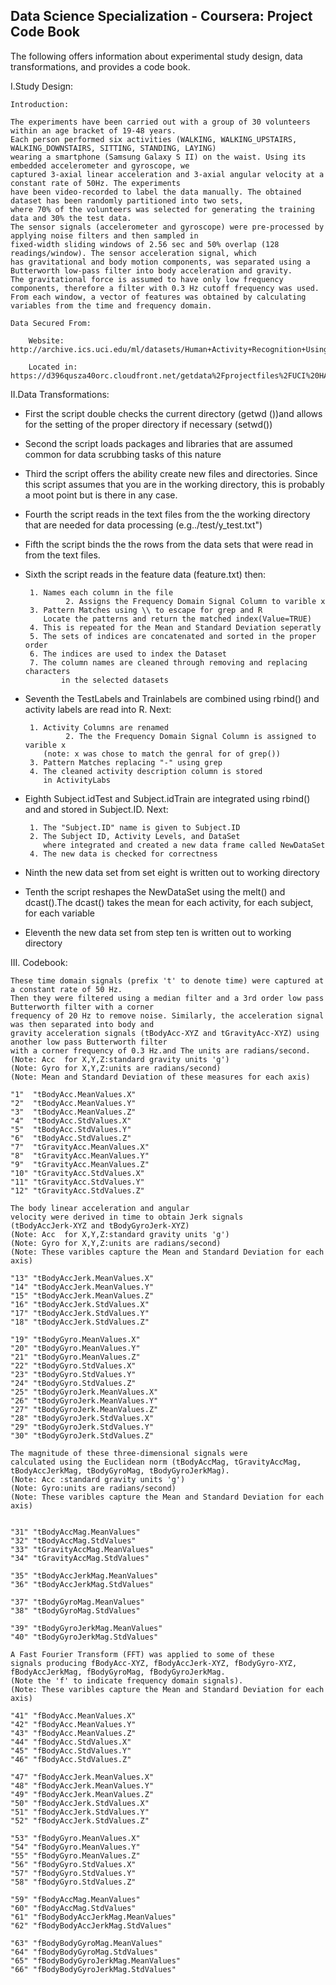 ## Data Science Specialization - Coursera: Project Code Book


The following offers information about experimental study design, data transformations, and provides a code book.

I.Study Design:
	
	Introduction:

	The experiments have been carried out with a group of 30 volunteers within an age bracket of 19-48 years. 
	Each person performed six activities (WALKING, WALKING_UPSTAIRS, WALKING_DOWNSTAIRS, SITTING, STANDING, LAYING) 
	wearing a smartphone (Samsung Galaxy S II) on the waist. Using its embedded accelerometer and gyroscope, we 
	captured 3-axial linear acceleration and 3-axial angular velocity at a constant rate of 50Hz. The experiments 
	have been video-recorded to label the data manually. The obtained dataset has been randomly partitioned into two sets, 
	where 70% of the volunteers was selected for generating the training data and 30% the test data. 
	The sensor signals (accelerometer and gyroscope) were pre-processed by applying noise filters and then sampled in 
	fixed-width sliding windows of 2.56 sec and 50% overlap (128 readings/window). The sensor acceleration signal, which 
	has gravitational and body motion components, was separated using a Butterworth low-pass filter into body acceleration and gravity. 
	The gravitational force is assumed to have only low frequency components, therefore a filter with 0.3 Hz cutoff frequency was used. 
	From each window, a vector of features was obtained by calculating variables from the time and frequency domain. 

	Data Secured From: 

 		Website:    http://archive.ics.uci.edu/ml/datasets/Human+Activity+Recognition+Using+Smartphones 

		Located in: https://d396qusza40orc.cloudfront.net/getdata%2Fprojectfiles%2FUCI%20HAR%20Dataset.zip 
	
	
II.Data Transformations:

-  First the script double checks the current directory (getwd ())and 
   allows for the setting of the proper directory if necessary (setwd())    
         
-  Second the script loads packages and libraries that are assumed
   common for data scrubbing tasks of this nature

-  Third the script offers the ability create new files and 
   directories. Since this script assumes that you are in the 
   working directory, this is probably a moot point but is there
   in any case.

-  Fourth the script reads in the text files from the the working
   directory that are needed for data processing (e.g../test/y_test.txt")
 
-  Fifth the script binds the the rows from the data sets that 
   were read in from the text files.

-  Sixth the script reads in the feature data (feature.txt) then:

		1. Names each column in the file
                2. Assigns the Frequency Domain Signal Column to varible x
		3. Pattern Matches using \\ to escape for grep and R
		   Locate the patterns and return the matched index(Value=TRUE)
		4. This is repeated for the Mean and Standard Deviation seperatly
		5. The sets of indices are concatenated and sorted in the proper order
		6. The indices are used to index the Dataset 
		7. The column names are cleaned through removing and replacing characters
	           in the selected datasets
 
-  Seventh the TestLabels and Trainlabels are combined
   using rbind() and activity labels are read into R. Next:

 	 	1. Activity Columns are renamed
                2. The the Frequency Domain Signal Column is assigned to varible x
		   (note: x was chose to match the genral for of grep())
		3. Pattern Matches replacing "-" using grep
		4. The cleaned activity description column is stored 
		   in ActivityLabs

-  Eighth Subject.idTest and Subject.idTrain are integrated 
   using rbind() and and stored in Subject.ID. Next:

 	 	1. The "Subject.ID" name is given to Subject.ID
		2. The Subject ID, Activity Levels, and DataSet
		   where integrated and created a new data frame called NewDataSet
		4. The new data is checked for correctness
		
-  Ninth the new data set from set eight is written out to working directory


-  Tenth the script reshapes the NewDataSet using the melt() and dcast().The dcast() takes
   the mean for each activity, for each subject, for each variable

-  Eleventh the new data set from step ten is written out to working directory

    
III. Codebook: 

	
	These time domain signals (prefix 't' to denote time) were captured at a constant rate of 50 Hz. 
	Then they were filtered using a median filter and a 3rd order low pass Butterworth filter with a corner 
	frequency of 20 Hz to remove noise. Similarly, the acceleration signal was then separated into body and 
	gravity acceleration signals (tBodyAcc-XYZ and tGravityAcc-XYZ) using another low pass Butterworth filter 
	with a corner frequency of 0.3 Hz.and The units are radians/second. 
	(Note: Acc  for X,Y,Z:standard gravity units 'g')
	(Note: Gyro for X,Y,Z:units are radians/second) 
	(Note: Mean and Standard Deviation of these measures for each axis)
	
	"1"  "tBodyAcc.MeanValues.X"
	"2"  "tBodyAcc.MeanValues.Y"
	"3"  "tBodyAcc.MeanValues.Z"
	"4"  "tBodyAcc.StdValues.X"
	"5"  "tBodyAcc.StdValues.Y"
	"6"  "tBodyAcc.StdValues.Z"
	"7"  "tGravityAcc.MeanValues.X"
	"8"  "tGravityAcc.MeanValues.Y"
	"9"  "tGravityAcc.MeanValues.Z"
	"10" "tGravityAcc.StdValues.X"
	"11" "tGravityAcc.StdValues.Y"
	"12" "tGravityAcc.StdValues.Z"

	The body linear acceleration and angular 
	velocity were derived in time to obtain Jerk signals 
	(tBodyAccJerk-XYZ and tBodyGyroJerk-XYZ)
	(Note: Acc  for X,Y,Z:standard gravity units 'g')
	(Note: Gyro for X,Y,Z:units are radians/second) 
	(Note: These varibles capture the Mean and Standard Deviation for each axis)

	"13" "tBodyAccJerk.MeanValues.X"
	"14" "tBodyAccJerk.MeanValues.Y"
	"15" "tBodyAccJerk.MeanValues.Z"
	"16" "tBodyAccJerk.StdValues.X"
	"17" "tBodyAccJerk.StdValues.Y"
	"18" "tBodyAccJerk.StdValues.Z"
	
	"19" "tBodyGyro.MeanValues.X"
	"20" "tBodyGyro.MeanValues.Y"
	"21" "tBodyGyro.MeanValues.Z"
	"22" "tBodyGyro.StdValues.X"
	"23" "tBodyGyro.StdValues.Y"
	"24" "tBodyGyro.StdValues.Z"
	"25" "tBodyGyroJerk.MeanValues.X"
	"26" "tBodyGyroJerk.MeanValues.Y"
	"27" "tBodyGyroJerk.MeanValues.Z"
	"28" "tBodyGyroJerk.StdValues.X"
	"29" "tBodyGyroJerk.StdValues.Y"
	"30" "tBodyGyroJerk.StdValues.Z"
	
 	The magnitude of these three-dimensional signals were 
	calculated using the Euclidean norm (tBodyAccMag, tGravityAccMag, 
	tBodyAccJerkMag, tBodyGyroMag, tBodyGyroJerkMag). 
	(Note: Acc :standard gravity units 'g')
	(Note: Gyro:units are radians/second) 
	(Note: These varibles capture the Mean and Standard Deviation for each axis)

	
	"31" "tBodyAccMag.MeanValues"
	"32" "tBodyAccMag.StdValues"
	"33" "tGravityAccMag.MeanValues"
	"34" "tGravityAccMag.StdValues"
	
	"35" "tBodyAccJerkMag.MeanValues"
	"36" "tBodyAccJerkMag.StdValues"
	
	"37" "tBodyGyroMag.MeanValues"
	"38" "tBodyGyroMag.StdValues"
	
	"39" "tBodyGyroJerkMag.MeanValues"
	"40" "tBodyGyroJerkMag.StdValues"
	
	A Fast Fourier Transform (FFT) was applied to some of these 
	signals producing fBodyAcc-XYZ, fBodyAccJerk-XYZ, fBodyGyro-XYZ, 
	fBodyAccJerkMag, fBodyGyroMag, fBodyGyroJerkMag. 
	(Note the 'f' to indicate frequency domain signals). 
	(Note: These varibles capture the Mean and Standard Deviation for each axis)

	"41" "fBodyAcc.MeanValues.X"
	"42" "fBodyAcc.MeanValues.Y"
	"43" "fBodyAcc.MeanValues.Z"
	"44" "fBodyAcc.StdValues.X"
	"45" "fBodyAcc.StdValues.Y"
	"46" "fBodyAcc.StdValues.Z"
	
	"47" "fBodyAccJerk.MeanValues.X"
	"48" "fBodyAccJerk.MeanValues.Y"
	"49" "fBodyAccJerk.MeanValues.Z"
	"50" "fBodyAccJerk.StdValues.X"
	"51" "fBodyAccJerk.StdValues.Y"
	"52" "fBodyAccJerk.StdValues.Z"
	
	"53" "fBodyGyro.MeanValues.X"
	"54" "fBodyGyro.MeanValues.Y"
	"55" "fBodyGyro.MeanValues.Z"
	"56" "fBodyGyro.StdValues.X"
	"57" "fBodyGyro.StdValues.Y"
	"58" "fBodyGyro.StdValues.Z"
	
	"59" "fBodyAccMag.MeanValues"
	"60" "fBodyAccMag.StdValues"
	"61" "fBodyBodyAccJerkMag.MeanValues"
	"62" "fBodyBodyAccJerkMag.StdValues"
	
	"63" "fBodyBodyGyroMag.MeanValues"
	"64" "fBodyBodyGyroMag.StdValues"
	"65" "fBodyBodyGyroJerkMag.MeanValues"
	"66" "fBodyBodyGyroJerkMag.StdValues"